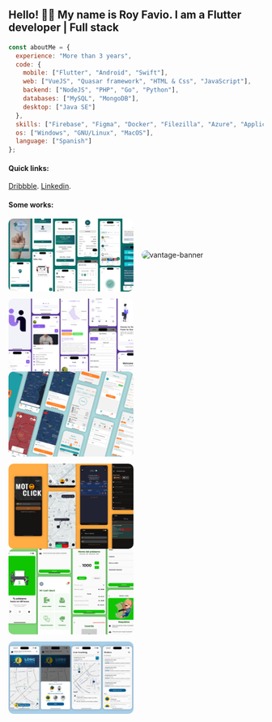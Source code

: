 ## Hello! 👋🏼 My name is Roy Favio. I am a Flutter developer | Full stack

```javascript
const aboutMe = {
  experience: "More than 3 years",
  code: {
    mobile: ["Flutter", "Android", "Swift"],
    web: ["VueJS", "Quasar framework", "HTML & Css", "JavaScript"],
    backend: ["NodeJS", "PHP", "Go", "Python"],
    databases: ["MySQL", "MongoDB"],
    desktop: ["Java SE"]
  },
  skills: ["Firebase", "Figma", "Docker", "Filezilla", "Azure", "Application deployment"],
  os: ["Windows", "GNU/Linux", "MacOS"],
  language: ["Spanish"]
};
```

#### Quick links:
[Dribbble](https://dribbble.com/rofviv).
[Linkedin](https://www.linkedin.com/in/roy-favio-villarroel/).

#### Some works:
<p>
   <img
      align="center"
      alt="meddefend-banner"
      width="49%"
      style="border-radius: 10px;"
      src="https://github.com/rofviv/rofviv/blob/main/assets/meddefend/Meddefend.png?raw=true"
   />
   &nbsp;&nbsp;
   <img
      align="center"
      alt="vantage-banner"
      width="49%"
      style="border-radius: 10px;"
      src="https://github.com/rofviv/rofviv/blob/main/assets/vantage/vantage-banner.png?raw=true"
   />
</p>

<p>
   <img
      align="center"
      alt="uniphye-banner"
      width="49%"
      style="border-radius: 10px;"
      src="https://github.com/rofviv/rofviv/blob/main/assets/uniphye/Uniphye.png?raw=true"
   />
   &nbsp;&nbsp;
   <img
      align="center"
      alt="motoclick-driver-banner"
      width="49%"
      style="border-radius: 10px;"
      src="https://github.com/rofviv/rofviv/blob/main/assets/motoclick-driver/motoclick-driver-banner.png?raw=true"
   />
</p>

<p>
   <img
      align="center"
      alt="motoclick-banner"
      width="49%"
      style="border-radius: 10px;"
      src="https://github.com/rofviv/rofviv/blob/main/assets/motoclick/motoclick-banner.png?raw=true"
   />
   &nbsp;&nbsp;
   <img
      align="center"
      alt="mr-cash-banner"
      width="49%"
      style="border-radius: 10px;"
      src="https://github.com/rofviv/rofviv/blob/main/assets/mr-cash/mr-cash-banner.png?raw=true"
   />
</p>

<p>
   <img
      align="center"
      alt="motoclick-banner"
      width="49%"
      style="border-radius: 10px;"
      src="https://github.com/rofviv/rofviv/blob/main/assets/quickdrop/Quickdrop.png?raw=true"
   />
   &nbsp;&nbsp;
</p>


